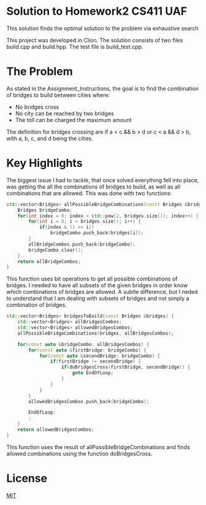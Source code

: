 # Solution to Homework2 CS411 UAF
This solution finds the optimal solution to the problem via exhaustive search

This project was developed in Clion.
The solution consists of two files build.cpp and build.hpp.
The test file is build_test.cpp.

# The Problem
As stated in the Assignment_Instructions, the goal is to find the combination of 
bridges to build between cities where:
* No bridges cross
* No city can be reached by two bridges
* The toll can be charged the maximum amount

The definition for bridges crossing are if a < c && b > d or c < a && d > b, with a, b, c, and d being the cities.

# Key Highlights
The biggest issue I had to tackle, that once solved everything fell into place, 
was getting the all the combinations of bridges to build, as well as all combinations that are allowed.
This was done with two functions:
```c++
std::vector<Bridges> allPossibleBridgeCombinations(const Bridges &bridges, std::vector<Bridges> &allBridgeCombos) {
    Bridges bridgeCombo;
    for(int index = 0; index < std::pow(2, bridges.size()); index++) {
        for(int i = 0; i < bridges.size(); i++) {
            if(index & (1 << i))
                bridgeCombo.push_back(bridges[i]);
        }
        allBridgeCombos.push_back(bridgeCombo);
        bridgeCombo.clear();
    }
    return allBridgeCombos;
}
```
This function uses bit operations to get all possible combinations of bridges. I needed to have all subsets of the 
given bridges in order know which combinations of bridges are allowed. A subtle difference, but I neded to understand 
that I am dealing with subsets of bridges and not simply a combination of bridges.

```c++
std::vector<Bridges> bridgesToBuild(const Bridges &bridges) {
    std::vector<Bridges> allBridgesCombos;
    std::vector<Bridges> allowedBridgesCombos;
    allPossibleBridgeCombinations(bridges, allBridgesCombos);

    for(const auto &bridgeCombo: allBridgesCombos) {
        for(const auto &firstBridge: bridgeCombo) {
            for(const auto &secondBridge: bridgeCombo) {
                if(firstBridge != secondBridge) {
                    if(doBridgesCross(firstBridge, secondBridge)) {
                        goto EndOfLoop;
                    }
                }
            }
        }
        allowedBridgesCombos.push_back(bridgeCombo);

        EndOfLoop:
        ;
    }
    return allowedBridgesCombos;
}
```
This function uses the result of allPossibleBridgeCombinations and finds allowed combinations using the function doBridgesCross.

# License
[MIT](https://choosealicense.com/licenses/mit/)
